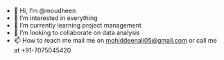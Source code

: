 - 👋 Hi, I’m @moudheen
- 👀 I’m interested in everything
- 🌱 I’m currently learning project management
- 💞️ I’m looking to collaborate on data analysis
- 📫 How to reach me mail me on mohiddeenali05@gmail.com or call me at +91-7075045420

<!---
moudheen/moudheen is a ✨ special ✨ repository because its `README.md` (this file) appears on your GitHub profile.
You can click the Preview link to take a look at your changes.
--->
